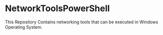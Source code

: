 # NetworkToolsPowerShell
This Repository Contains networking tools that can be executed in Windows Operating System.

